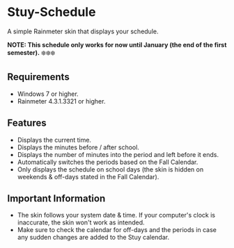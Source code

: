 # Stuy-Schedule
A simple Rainmeter skin that displays your schedule.  

**NOTE: This schedule only works for now until January (the end of the first semester).** :snowflake::snowflake::snowflake:

## Requirements
- Windows 7 or higher.
- Rainmeter 4.3.1.3321 or higher. 

## Features
- Displays the current time.
- Displays the minutes before / after school.
- Displays the number of minutes into the period and left before it ends. 
- Automatically switches the periods based on the Fall Calendar.
- Only displays the schedule on school days (the skin is hidden on weekends & off-days stated in the Fall Calendar).

## Important Information
- The skin follows your system date & time. If your computer's clock is inaccurate, the skin won't work as intended. 
- Make sure to check the calendar for off-days and the periods in case any sudden changes are added to the Stuy calendar. 
